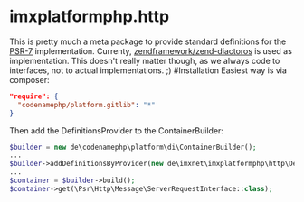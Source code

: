 imxplatformphp.http
==========================
This is pretty much a meta package to provide standard definitions for the <a href="http://www.php-fig.org/psr/psr-7/" target="_blank">PSR-7</a> implementation. Currenty,
<a href="https://github.com/zendframework/zend-diactoros" target="_blank">zendframework/zend-diactoros</a> is used as implementation. This doesn't really matter though,
as we always code to interfaces, not to actual implementations. ;)
#Installation
Easiest way is via composer:
```json
"require": {
  "codenamephp/platform.gitlib": "*"
}
```
Then add the DefinitionsProvider to the ContainerBuilder:
```php
$builder = new de\codenamephp\platform\di\ContainerBuilder();
...
$builder->addDefinitionsByProvider(new de\imxnet\imxplatformphp\http\DefinitionsProvider());
...
$container = $builder->build();
$container->get(\Psr\Http\Message\ServerRequestInterface::class);
```